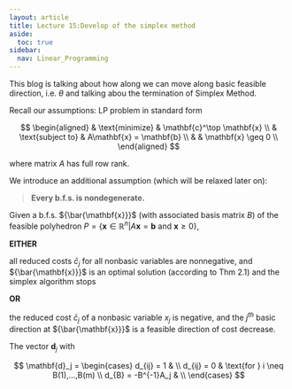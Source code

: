 ```yaml
---
layout: article
title: Lecture 15:Develop of the simplex method
aside:
  toc: true
sidebar:
  nav: Linear_Programming
---
```


This blog is talking about how along we can move along basic feasible direction, i.e. ${ \theta }$ and talking abou the termination of Simplex Method.

<!--more--> 

Recall our assumptions: LP problem in standard form

<center>$$
\begin{aligned}
& \text{minimize} & \mathbf{c}^\top \mathbf{x} \\
& \text{subject to} & A\mathbf{x} = \mathbf{b} \\
& & \mathbf{x} \geq 0 \\
\end{aligned}
$$</center>

where matrix $A$ has full row rank.

We introduce an additional assumption (which will be relaxed later on):

> **Every b.f.s. is nondegenerate.**

Given a b.f.s. ${\bar{\mathbf{x}}}$ (with associated basis matrix $B$) of the feasible polyhedron $P = \{ \mathbf{x} \in \mathbb{R}^n | A\mathbf{x} = \mathbf{b} \text{ and } \mathbf{x} \geq 0 \}$,

**EITHER**

all reduced costs ${\bar{c}_j}$ for all nonbasic variables are nonnegative, and ${\bar{\mathbf{x}}}$ is an optimal solution (according to Thm 2.1) and the simplex algorithm stops

**OR**

the reduced cost ${\bar{c}_j}$ of a nonbasic variable ${x_j}$ is negative, and the ${j^{th}}$ basic direction at ${\bar{\mathbf{x}}}$ is a feasible direction of cost decrease.

The vector ${\mathbf{d}_j}$ with

<center>$$
\mathbf{d}_j = \begin{cases}
d_{ij} = 1 & \\
d_{ij} = 0 & \text{for } i \neq B(1),...,B(m) \\
d_{B} = -B^{-1}A_j & \\
\end{cases}
$$</center>

